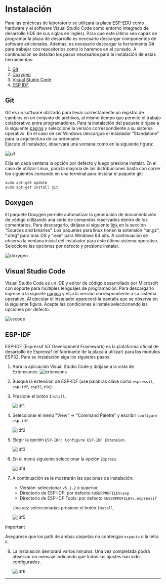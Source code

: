 # Instalación

Para las prácticas de laboratorio se utilizará la placa [ESP-EDU](./documentación/hardware.md) como hardware y el software Visual Studio Code como entorno integrado de desarrollo (IDE de sus siglas en inglés).
Para que este último sea capaz de programar la placa de desarrollo es necesario descargar componentes de software adicionales.
Además, es necesario descargar la herramienta Git para trabajar con repositorios como lo haremos en el cursado.
A continuación se detallan los pasos necesarios para la instalación de estas herramientas:

1. [Git](#git)
2. [Doxygen](#doxygen)
3. [Visual Studio Code](#visual-studio-code)
4. [ESP IDF](#esp-idf)

## Git

Git es un software utilizado para llevar correctamente un registro de cambios en un conjunto de archivos, al mismo tiempo que permite el trabajo colaborativo entre programadores.
Para la instalación del paquete diríjase a la siguiente [página](https://git-scm.com/downloads) y seleccione la versión correspondiente a su sistema operativo.
En el caso de ser Windows descargue el instalador “Standalone” para la arquitectura de su ordenador.  
Ejecute el instalador, observará una ventana como en la siguiente figura:

![git](./imágenes/git.png)

Elija en cada ventana la opción por defecto y luego presione instalar.
En el caso de utilizar Linux, para la mayoría de las distribuciones basta con correr los siguientes comando en una terminal para instalar el paquete git:

```PowerShell
sudo apt-get update
sudo apt-get install git
```

## Doxygen

El paquete Doxygen permite automatizar la generación de documentación de código utilizando una serie de comandos reservados dentro de los comentarios.
Para descargarlo, diríjase al siguiente [link](https://www.doxygen.nl/download.html) en la sección “Sources and binaries”.
Los paquetes para linux tienen la extensión “tar.gz”, “.dmg” para mac OS y “.exe” para Windows 64 bits.
A continuación se observa la ventana inicial del instalador para este último sistema operativo.
Seleccione las opciones por defecto y presione instalar.

![doxygen](./imágenes/doxygen.png)

## Visual Studio Code

Visual Studio Code es un IDE y editor de código desarrollado por Microsoft con soporte para múltiples lenguajes de programación.
Para descargarlo ingrese a la siguiete [página](https://code.visualstudio.com/) y elija la versión correspondiente a su sistema operativo.
Al ejecutar el instalador aparecerá la pantalla que se observa en la siguiente figura. Acepte las condiciones e instale seleccionando las opciones por defecto.

![vscode](./imágenes/vscode.png)

## ESP-IDF

ESP-IDF (Espressif IoT Development Framework) es la plataforma oficial de desarrollo de Espressif (el fabricante de la placa a utilizar) para los modulos ESP32.
Para su instalación siga los siguietes pasos:

1. Abra la aplicación Visual Studio Code y diríjase a la vista de Extensiones:  ![extensions](https://raw.githubusercontent.com/microsoft/vscode-icons/2ca0f3225c1ecd16537107f60f109317fcfc3eb0/icons/dark/extensions.svg)

2. Busque la extensión de ESP-IDF (use palabras clave como `espressif`, `esp-idf`, `esp32`, etc).

3. Presione el botón `Install`.

    ![idf1](./imágenes/idf1.png)

4. Seleccionar el menú "View" -> "Command Palette" y escribir `configure esp-idf`.

    ![idf2](./imágenes/idf2.png)

5. Elegir la opción `ESP-IDF: Configure ESP-IDF Extension`.

    ![idf3](./imágenes/idf3.png)

6. En el menú siguiente seleccionar la opción `Express`.

    ![idf4](./imágenes/idf4.png)

7. A continuación se le mostrarán las opciones de instalación:
   - Versión: seleccionar `v5.1.2` o superior.
   - Directorio de ESP-IDF: por defecto `%USERPROFILE%\esp`
   - Directorio de ESP-IDF Tools:  por defecto `%USERPROFILE%\.espressif`

    Una vez seleccionadas presione el botón `Install`.

    ![idf5](./imágenes/idf5.png)

> [!IMPORTANT]
> Asegúrese que los path de ambas carpetas no contengan `espacio` o la letra `ñ`.

8. La instalación demorará varios minutos. Una vez completada podrá observar un mensaje indicando que todos los ajustes han sido configurados.

    ![idf6](./imágenes/idf6.png)




---


